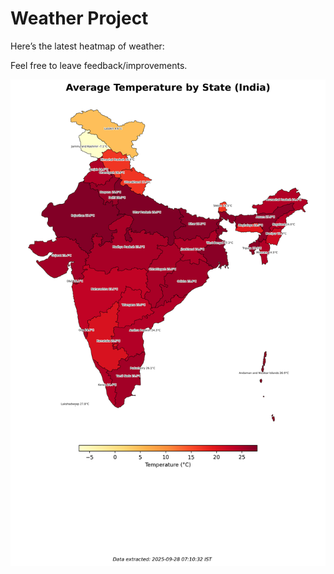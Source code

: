 # Weather Project

Here’s the latest heatmap of weather:

Feel free to leave feedback/improvements.

![India Heatmap](docs/assets/india_heatmap.png?v=D89212)

